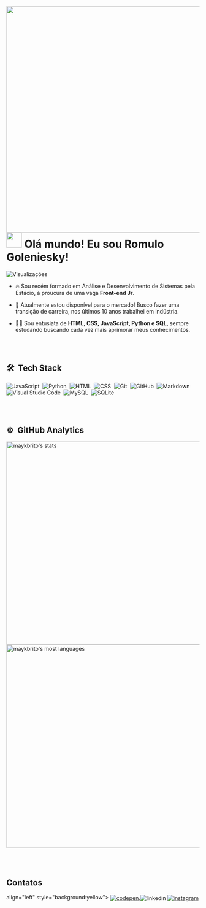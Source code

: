<img align="right" height="590em" src="https://raw.githubusercontent.com/gist/romulogoleniesky/287d976dd4ae37f02d2972c4a5a55ee7/raw/64a6de6a873695dd488260a1863a023b71fff224/cardperfil.svg"/>
<h1 align="left"><img src="https://media.giphy.com/media/Mas9wYEkUYkvMOcnio/giphy.gif" height="40px"> Olá mundo! Eu sou Romulo Goleniesky!</h1>
<p align="left"> <img src="https://komarev.com/ghpvc/?username=romulogoleniesky&color=yellow" alt="Visualizações" /> </p>

- 🔥 Sou recém formado em Análise e Desenvolvimento de Sistemas pela Estácio, à proucura de uma vaga **Front-end Jr**. 

- 🔭 Atualmente estou disponível para o mercado! Busco fazer uma transição de carreira, nos últimos 10 anos trabalhei em indústria.

- 👨‍💻 Sou entusiata de **HTML, CSS, JavaScript, Python e SQL**, sempre estudando buscando cada vez mais aprimorar meus conhecimentos.



<br><br>

## 🛠 &nbsp;Tech Stack

![JavaScript](https://img.shields.io/badge/-JavaScript-05122A?style=flat&logo=javascript)&nbsp;
![Python](https://img.shields.io/badge/-Python-05122A?style=flat&logo=python)&nbsp;
![HTML](https://img.shields.io/badge/-HTML-05122A?style=flat&logo=HTML5)&nbsp;
![CSS](https://img.shields.io/badge/-CSS-05122A?style=flat&logo=CSS3&logoColor=1572B6)&nbsp;
![Git](https://img.shields.io/badge/-Git-05122A?style=flat&logo=git)&nbsp;
![GitHub](https://img.shields.io/badge/-GitHub-05122A?style=flat&logo=github)&nbsp;
![Markdown](https://img.shields.io/badge/-Markdown-05122A?style=flat&logo=markdown)&nbsp;
![Visual Studio Code](https://img.shields.io/badge/-Visual%20Studio%20Code-05122A?style=flat&logo=visual-studio-code&logoColor=007ACC)&nbsp;
![MySQL](https://img.shields.io/badge/-MySQL-05122A?style=flat&logo=mysql)&nbsp;
![SQLite](https://img.shields.io/badge/-SQLite-05122A?style=flat&logo=sqlite)&nbsp;

<br><br>

## ⚙️ &nbsp;GitHub Analytics

<p align="left">
<img width="530em" src="https://github-readme-stats.vercel.app/api?username=romulogoleniesky&show_icons=true&theme=vision-friendly-dark" alt="maykbrito's stats"/>
<img width="530em" src="https://github-readme-stats.vercel.app/api/top-langs/?username=romulogoleniesky&layout=compact&theme=vision-friendly-dark" alt="maykbrito's most languages"/>
</p>


<br><br>

## Contatos

<p> align="left" style="background:yellow">
<a href="https://codepen.io/maykbrito" target="_blank">
  <img align="center" src="https://img.shields.io/badge/-maykbrito-05122A?style=flat&logo=codepen" alt="codepen"/>
</a
<a href="https://linkedin.com/in/romulogoleniesky/" target="_blank">
  <img align="center" src="https://img.shields.io/badge/-Romulo Goleniesky-05122A?style=flat&logo=linkedin" alt="linkedin"/>
</a>
<a href="https://instagram.com/romulo_goleniesky" target="_blank">
 <img align="center" src="https://img.shields.io/badge/-@romulo_goleniesky-05122A?style=flat&logo=instagram" alt="instagram"/>
</a>
</p>

<!--

<img width="490em" src="https://github-readme-twitter-gazf.vercel.app/api?id=maykbrito&layout=wide&show_reply=off&show_retweet=off" />


**maykbrito/maykbrito** is a ✨ _special_ ✨ repository because its `README.md` (this file) appears on your GitHub profile.

Here are some ideas to get you started:

- 🔭 I’m currently working on ...
- 🌱 I’m currently learning ...
- 👯 I’m looking to collaborate on ...
- 🤔 I’m looking for help with ...
- 💬 Ask me about ...
- 📫 How to reach me: ...
- 😄 Pronouns: ...
- ⚡ Fun fact: ...
-->
